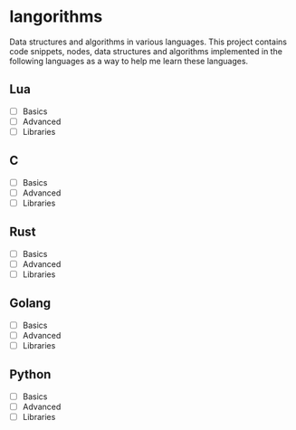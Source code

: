 # langorithms

Data structures and algorithms in various languages.  This project contains code snippets, nodes, data structures and algorithms implemented in 
the following languages as a way to help me learn these languages.  


## Lua

- [ ] Basics
- [ ] Advanced
- [ ] Libraries

## C

- [ ] Basics
- [ ] Advanced
- [ ] Libraries

## Rust

- [ ] Basics
- [ ] Advanced
- [ ] Libraries

## Golang

- [ ] Basics
- [ ] Advanced
- [ ] Libraries

## Python

- [ ] Basics
- [ ] Advanced
- [ ] Libraries